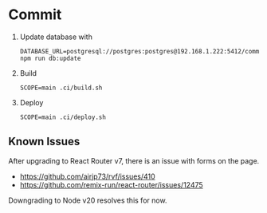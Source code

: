 # Commit

1. Update database with
   ```shell
   DATABASE_URL=postgresql://postgres:postgres@192.168.1.222:5412/commit npm run db:update
   ```
2. Build
   ```shell
   SCOPE=main .ci/build.sh
   ```
3. Deploy
   ```shell
   SCOPE=main .ci/deploy.sh
   ```

## Known Issues

After upgrading to React Router v7, there is an issue with forms on the page.

- https://github.com/airjp73/rvf/issues/410
- https://github.com/remix-run/react-router/issues/12475

Downgrading to Node v20 resolves this for now.
